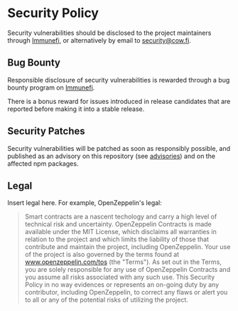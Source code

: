 # Security Policy

Security vulnerabilities should be disclosed to the project maintainers through [Immunefi], or alternatively by email to security@cow.fi.

[Immunefi]: https://immunefi.com/bounty/cowprotocol

## Bug Bounty

Responsible disclosure of security vulnerabilities is rewarded through a bug bounty program on [Immunefi].

There is a bonus reward for issues introduced in release candidates that are reported before making it into a stable release.

## Security Patches

Security vulnerabilities will be patched as soon as responsibly possible, and published as an advisory on this repository (see [advisories]) and on the affected npm packages.

[advisories]: https://github.com/cowprotocol/repo-template/security/advisories

## Legal

Insert legal here. For example, OpenZeppelin's legal:
> Smart contracts are a nascent techology and carry a high level of technical risk and uncertainty.  OpenZeppelin Contracts is made available under the MIT License, which disclaims all warranties in relation to the project and which limits the liability of those that contribute and maintain the project, including OpenZeppelin. Your use of the project is also governed by the terms found at www.openzeppelin.com/tos (the "Terms"). As set out in the Terms, you are solely responsible for any use of OpenZeppelin Contracts and you assume all risks associated with any such use. This Security Policy in no way evidences or represents an on-going duty by any contributor, including OpenZeppelin, to correct any flaws or alert you to all or any of the potential risks of utilizing the project.
